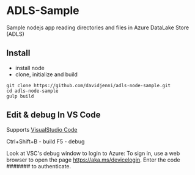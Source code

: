 # ADLS-Sample
Sample nodejs app reading directories and files in Azure DataLake Store (ADLS)

## Install
  - install node
  - clone, initialize and build
```
git clone https://github.com/davidjenni/adls-node-sample.git
cd adls-node-sample
gulp build
```

## Edit & debug In VS Code
Supports [VisualStudio Code](http://code.visualstudio.com/)

Ctrl+Shift+B  - build
F5 - debug

Look at VSC's debug window to login to Azure:
To sign in, use a web browser to open the page https://aka.ms/devicelogin. Enter the code ####### to authenticate.
